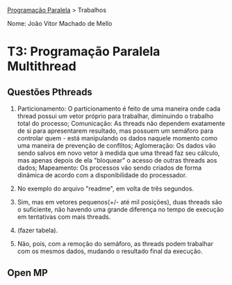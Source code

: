 [Programação Paralela](https://github.com/AndreaInfUFSM/elc139-2018a) > Trabalhos

Nome: João Vitor Machado de Mello

# T3: Programação Paralela Multithread

## Questões Pthreads

1. Particionamento: O particionamento é feito de uma maneira onde cada thread possui um vetor próprio para trabalhar, diminuindo o trabalho total do processo;
  Comunicação: As threads não dependem exatamente de si para apresentarem resultado, mas possuem um semáforo para controlar quem - está manipulando os dados naquele momento como uma maneira de prevenção de conflitos;
  Aglomeração: Os dados vão sendo salvos em novo vetor à medida que uma thread faz seu cálculo, mas apenas depois de ela "bloquear" o acesso de outras threads aos dados;
  Mapeamento: Os processos vão sendo criados de forma dinâmica de acordo com a disponibilidade do processador.

2. No exemplo do arquivo "readme", em volta de três segundos.

3. Sim, mas em vetores pequenos(+/- até mil posições), duas threads são o suficiente, não havendo uma grande diferença no tempo de execução em tentativas com mais threads.

4. (fazer tabela).

5. Não, pois, com a remoção do semáforo, as threads podem trabalhar com os mesmos dados, mudando o resultado final da execução.

## Open MP



